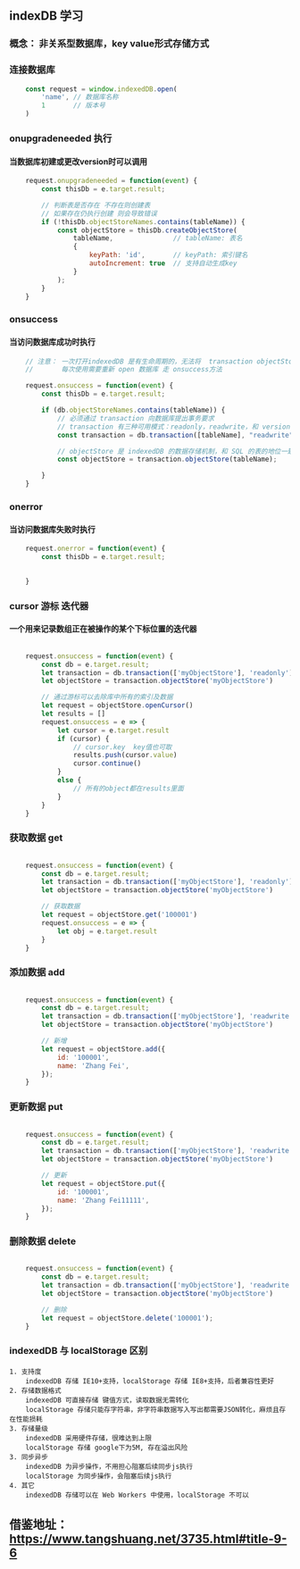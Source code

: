 ## indexDB 学习

### 概念： 非关系型数据库，key value形式存储方式

### 连接数据库
```javascript
    const request = window.indexedDB.open(
        'name', // 数据库名称 
        1       // 版本号
    )
```


### onupgradeneeded 执行
#### 当数据库初建或更改version时可以调用

```javascript
    request.onupgradeneeded = function(event) {
        const thisDb = e.target.result;

        // 判断表是否存在 不存在则创建表
        // 如果存在仍执行创建 则会导致错误
        if (!thisDb.objectStoreNames.contains(tableName)) {
            const objectStore = thisDb.createObjectStore(
                tableName,               // tableName: 表名
                {
                    keyPath: 'id',       // keyPath: 索引键名
                    autoIncrement: true  // 支持自动生成key
                }
            );
        }
    }
```


### onsuccess
#### 当访问数据库成功时执行
```javascript
    // 注意： 一次打开indexedDB 是有生命周期的，无法将  transaction objectStore 缓存到外层进行使用
    //       每次使用需要重新 open 数据库 走 onsuccess方法

    request.onsuccess = function(event) {
        const thisDb = e.target.result;

        if (db.objectStoreNames.contains(tableName)) {
            // 必须通过 transaction 向数据库提出事务要求
            // transaction 有三种可用模式：readonly，readwrite，和 versionchange。
            const transaction = db.transaction([tableName], "readwrite");

            // objectStore 是 indexedDB 的数据存储机制，和 SQL 的表的地位一致
            const objectStore = transaction.objectStore(tableName);

        }
    }
```


### onerror
#### 当访问数据库失败时执行
```javascript
    request.onerror = function(event) {
        const thisDb = e.target.result;

     
    }
```


### cursor 游标 迭代器
#### 一个用来记录数组正在被操作的某个下标位置的迭代器
```javascript

    request.onsuccess = function(event) {
        const db = e.target.result;
        let transaction = db.transaction(['myObjectStore'], 'readonly')
        let objectStore = transaction.objectStore('myObjectStore')

        // 通过游标可以去除库中所有的索引及数据
        let request = objectStore.openCursor()
        let results = []
        request.onsuccess = e => {
            let cursor = e.target.result
            if (cursor) {
                // cursor.key  key值也可取
                results.push(cursor.value)
                cursor.continue()
            }
            else {
                // 所有的object都在results里面
            }
        }
    }
```

### 获取数据  get
```javascript
   
    request.onsuccess = function(event) {
        const db = e.target.result;
        let transaction = db.transaction(['myObjectStore'], 'readonly')
        let objectStore = transaction.objectStore('myObjectStore')

        // 获取数据
        let request = objectStore.get('100001')
        request.onsuccess = e => {
            let obj = e.target.result
        }
    }
```


### 添加数据  add
```javascript
    
    request.onsuccess = function(event) {
        const db = e.target.result;
        let transaction = db.transaction(['myObjectStore'], 'readwrite')
        let objectStore = transaction.objectStore('myObjectStore')

        // 新增
        let request = objectStore.add({
            id: '100001',
            name: 'Zhang Fei',
        });
    }
```

### 更新数据  put
```javascript
    
    request.onsuccess = function(event) {
        const db = e.target.result;
        let transaction = db.transaction(['myObjectStore'], 'readwrite')
        let objectStore = transaction.objectStore('myObjectStore')

        // 更新
        let request = objectStore.put({
            id: '100001',
            name: 'Zhang Fei11111',
        });
    }
```

### 删除数据  delete
```javascript
  
    request.onsuccess = function(event) {
        const db = e.target.result;
        let transaction = db.transaction(['myObjectStore'], 'readwrite')
        let objectStore = transaction.objectStore('myObjectStore')

        // 删除
        let request = objectStore.delete('100001');
    }
```


### indexedDB 与 localStorage 区别
    1. 支持度 
        indexedDB 存储 IE10+支持，localStorage 存储 IE8+支持，后者兼容性更好
    2. 存储数据格式
        indexedDB 可直接存储 键值方式，读取数据无需转化
        localStorage 存储只能存字符串，非字符串数据写入写出都需要JSON转化，麻烦且存在性能损耗
    3. 存储量级
        indexedDB 采用硬件存储，很难达到上限
        localStorage 存储 google下为5M, 存在溢出风险
    3. 同步异步
        indexedDB 为异步操作，不用担心阻塞后续同步js执行
        localStorage 为同步操作，会阻塞后续js执行
    4. 其它
        indexedDB 存储可以在 Web Workers 中使用，localStorage 不可以
        
        
## 借鉴地址：https://www.tangshuang.net/3735.html#title-9-6